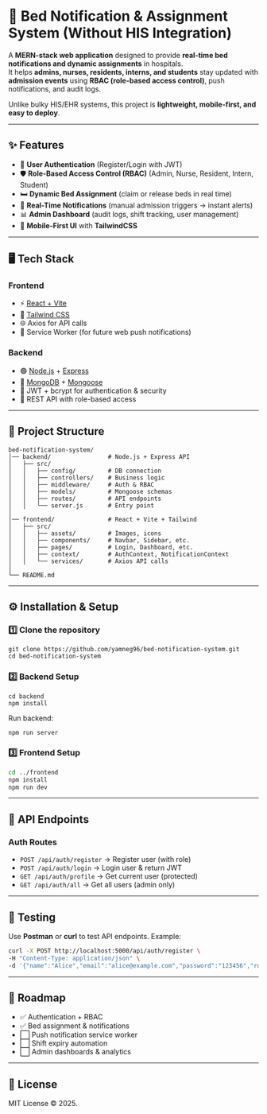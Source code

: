 # 🏥 Bed Notification & Assignment System (Without HIS Integration)

A **MERN-stack web application** designed to provide **real-time bed notifications and dynamic assignments** in hospitals.  
It helps **admins, nurses, residents, interns, and students** stay updated with **admission events** using **RBAC (role-based access control)**, push notifications, and audit logs.  

Unlike bulky HIS/EHR systems, this project is **lightweight, mobile-first, and easy to deploy**.

---

## ✨ Features
- 🔑 **User Authentication** (Register/Login with JWT)  
- 🛡 **Role-Based Access Control (RBAC)** (Admin, Nurse, Resident, Intern, Student)  
- 🛏 **Dynamic Bed Assignment** (claim or release beds in real time)  
- 🔔 **Real-Time Notifications** (manual admission triggers → instant alerts)  
- 📊 **Admin Dashboard** (audit logs, shift tracking, user management)  
- 📱 **Mobile-First UI** with **TailwindCSS**  

---

## 🖥 Tech Stack
### Frontend
- ⚡ [React + Vite](https://vitejs.dev/)  
- 🎨 [Tailwind CSS](https://tailwindcss.com/)  
- 🌐 Axios for API calls  
- 🔔 Service Worker (for future web push notifications)  

### Backend
- 🟢 [Node.js](https://nodejs.org/) + [Express](https://expressjs.com/)  
- 🍃 [MongoDB](https://www.mongodb.com/) + [Mongoose](https://mongoosejs.com/)  
- 🔑 JWT + bcrypt for authentication & security  
- 📡 REST API with role-based access  

---

## 📂 Project Structure
```plaintext
bed-notification-system/
│── backend/                # Node.js + Express API
│   ├── src/
│   │   ├── config/         # DB connection
│   │   ├── controllers/    # Business logic
│   │   ├── middleware/     # Auth & RBAC
│   │   ├── models/         # Mongoose schemas
│   │   ├── routes/         # API endpoints
│   │   └── server.js       # Entry point
│
│── frontend/               # React + Vite + Tailwind
│   ├── src/
│   │   ├── assets/         # Images, icons
│   │   ├── components/     # Navbar, Sidebar, etc.
│   │   ├── pages/          # Login, Dashboard, etc.
│   │   ├── context/        # AuthContext, NotificationContext
│   │   └── services/       # Axios API calls
│
└── README.md
```
---

## ⚙️ Installation & Setup

### 1️⃣ Clone the repository

```
git clone https://github.com/yamneg96/bed-notification-system.git
cd bed-notification-system
```

### 2️⃣ Backend Setup

```
cd backend
npm install
```

Run backend:

```
npm run server
```

### 3️⃣ Frontend Setup

```bash
cd ../frontend
npm install
npm run dev
```

---

## 🚀 API Endpoints

### Auth Routes

* `POST /api/auth/register` → Register user (with role)
* `POST /api/auth/login` → Login user & return JWT
* `GET /api/auth/profile` → Get current user (protected)
* `GET /api/auth/all` → Get all users (admin only)

---

## 🧪 Testing

Use **Postman** or **curl** to test API endpoints. Example:

```bash
curl -X POST http://localhost:5000/api/auth/register \
-H "Content-Type: application/json" \
-d '{"name":"Alice","email":"alice@example.com","password":"123456","role":"nurse"}'
```

---

## 📌 Roadmap

* ✅ Authentication + RBAC
* ✅ Bed assignment & notifications
* ⬜ Push notification service worker
* ⬜ Shift expiry automation
* ⬜ Admin dashboards & analytics

---

## 📜 License

MIT License © 2025.

